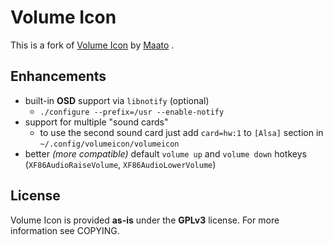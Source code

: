 Volume Icon
===========
This is a fork of [Volume Icon](http://softwarebakery.com/maato/volumeicon.html) by [Maato](http://softwarebakery.com/maato/contact.html) .

Enhancements
------------
* built-in **OSD** support via `libnotify` (optional)
	* `./configure --prefix=/usr --enable-notify`
* support for multiple "sound cards"
	* to use the second sound card just add `card=hw:1` to `[Alsa]` section in `~/.config/volumeicon/volumeicon`
* better *(more compatible)* default `volume up` and `volume down` hotkeys (`XF86AudioRaiseVolume`, `XF86AudioLowerVolume`)

License
-------
Volume Icon is provided **as-is** under the **GPLv3** license. For more information see COPYING.
